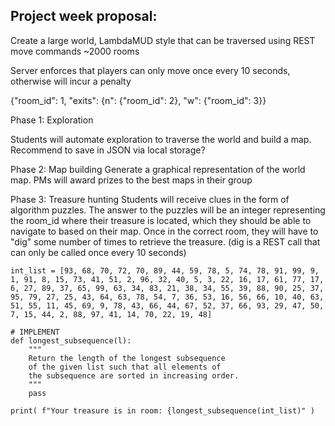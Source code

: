 ## Project week proposal:

Create a large world, LambdaMUD style that can be traversed using REST move commands
  ~2000 rooms

Server enforces that players can only move once every 10 seconds, otherwise will incur a penalty


{"room_id": 1, "exits": {n": {"room_id": 2}, "w": {"room_id": 3}}


Phase 1: Exploration

  Students will automate exploration to traverse the world and build a map. Recommend to save in JSON via local storage?

Phase 2: Map building
  Generate a graphical representation of the world map. PMs will award prizes to the best maps in their group

Phase 3: Treasure hunting
  Students will receive clues in the form of algorithm puzzles. The answer to the puzzles will be an integer representing the room_id where their treasure is located, which they should be able to navigate to based on their map. Once in the correct room, they will have to "dig" some number of times to retrieve the treasure. (dig is a REST call that can only be called once every 10 seconds)

```
int_list = [93, 68, 70, 72, 70, 89, 44, 59, 78, 5, 74, 78, 91, 99, 9, 1, 91, 8, 15, 73, 41, 51, 2, 96, 32, 40, 5, 3, 22, 16, 17, 61, 77, 17, 6, 27, 89, 37, 65, 99, 63, 34, 83, 21, 38, 34, 55, 39, 88, 90, 25, 37, 95, 79, 27, 25, 43, 64, 63, 78, 54, 7, 36, 53, 16, 56, 66, 10, 40, 63, 51, 55, 11, 45, 69, 9, 78, 43, 66, 44, 67, 52, 37, 66, 93, 29, 47, 50, 7, 15, 44, 2, 88, 97, 41, 14, 70, 22, 19, 48]

# IMPLEMENT
def longest_subsequence(l):
    """
    Return the length of the longest subsequence
    of the given list such that all elements of
    the subsequence are sorted in increasing order.
    """
    pass

print( f"Your treasure is in room: {longest_subsequence(int_list)" )
```


